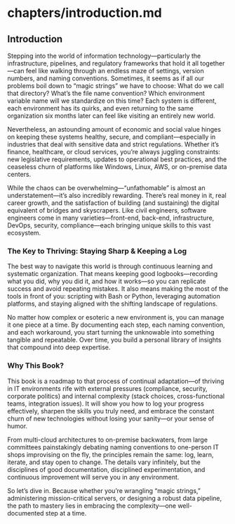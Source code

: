 # chapters/introduction.md

## Introduction

Stepping into the world of information technology—particularly the infrastructure, pipelines, and regulatory frameworks that hold it all together—can feel like walking through an endless maze of settings, version numbers, and naming conventions. Sometimes, it seems as if all our problems boil down to “magic strings” we have to choose: What do we call that directory? What’s the file name convention? Which environment variable name will we standardize on this time? Each system is different, each environment has its quirks, and even returning to the same organization six months later can feel like visiting an entirely new world.

Nevertheless, an astounding amount of economic and social value hinges on keeping these systems healthy, secure, and compliant—especially in industries that deal with sensitive data and strict regulations. Whether it’s finance, healthcare, or cloud services, you’re always juggling constraints: new legislative requirements, updates to operational best practices, and the ceaseless churn of platforms like Windows, Linux, AWS, or on-premise data centers.

While the chaos can be overwhelming—“unfathomable” is almost an understatement—it’s also incredibly rewarding. There’s real money in it, real career growth, and the satisfaction of building (and sustaining) the digital equivalent of bridges and skyscrapers. Like civil engineers, software engineers come in many varieties—front-end, back-end, infrastructure, DevOps, security, compliance—each bringing unique skills to this vast ecosystem.

### The Key to Thriving: Staying Sharp & Keeping a Log
The best way to navigate this world is through continuous learning and systematic organization. That means keeping good logbooks—recording what you did, why you did it, and how it works—so you can replicate success and avoid repeating mistakes. It also means making the most of the tools in front of you: scripting with Bash or Python, leveraging automation platforms, and staying aligned with the shifting landscape of regulations.

No matter how complex or esoteric a new environment is, you can manage it one piece at a time. By documenting each step, each naming convention, and each workaround, you start turning the unknowable into something tangible and repeatable. Over time, you build a personal library of insights that compound into deep expertise.

### Why This Book?
This book is a roadmap to that process of continual adaptation—of thriving in IT environments rife with external pressures (compliance, security, corporate politics) and internal complexity (stack choices, cross-functional teams, integration issues). It will show you how to log your progress effectively, sharpen the skills you truly need, and embrace the constant churn of new technologies without losing your sanity—or your sense of humor.

From multi-cloud architectures to on-premise backwaters, from large committees painstakingly debating naming conventions to one-person IT shops improvising on the fly, the principles remain the same: log, learn, iterate, and stay open to change. The details vary infinitely, but the disciplines of good documentation, disciplined experimentation, and continuous improvement will serve you in any environment.

So let’s dive in. Because whether you’re wrangling “magic strings,” administering mission-critical servers, or designing a robust data pipeline, the path to mastery lies in embracing the complexity—one well-documented step at a time.
